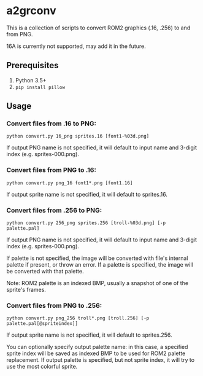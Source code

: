 # a2grconv

This is a collection of scripts to convert ROM2 graphics (.16, .256) to and from PNG.

16A is currently not supported, may add it in the future.

## Prerequisites

1. Python 3.5+
2. `pip install pillow`


## Usage

### Convert files from .16 to PNG:

```
python convert.py 16_png sprites.16 [font1-%03d.png]
```

If output PNG name is not specified, it will default to input name and 3-digit index (e.g. sprites-000.png).

### Convert files from PNG to .16:

```
python convert.py png_16 font1*.png [font1.16]
```

If output sprite name is not specified, it will default to sprites.16.

### Convert files from .256 to PNG:

```
python convert.py 256_png sprites.256 [troll-%03d.png] [-p palette.pal]
```

If output PNG name is not specified, it will default to input name and 3-digit index (e.g. sprites-000.png).

If palette is not specified, the image will be converted with file's internal palette if present, or throw an error. If a palette is specified, the image will be converted with that palette.

Note: ROM2 palette is an indexed BMP, usually a snapshot of one of the sprite's frames.

### Convert files from PNG to .256:

```
python convert.py png_256 troll*.png [troll.256] [-p palette.pal[@spriteindex]]
```

If output sprite name is not specified, it will default to sprites.256.

You can optionally specify output palette name: in this case, a specified sprite index will be saved as indexed BMP to be used for ROM2 palette replacement. 
If output palette is specified, but not sprite index, it will try to use the most colorful sprite.

